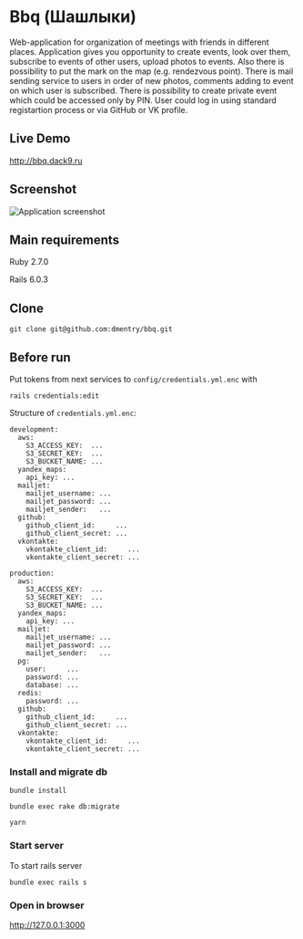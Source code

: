 # Bbq (Шашлыки)
Web-application for organization of meetings with friends in different places. Application gives you opportunity to create events, look over them, subscribe to events of other users, upload photos to events. Also there is possibility to put the mark on the map (e.g. rendezvous point). There is mail sending service to users in order of new photos, comments adding to event on which user is subscribed. There is possibility to create private event which could be accessed only by PIN. User could log in using standard registartion process or via GitHub or VK profile.

## Live Demo
http://bbq.dack9.ru

## Screenshot
![Application screenshot](https://github.com/dmentry/bbq_my/blob/master/bbq_screenshot.jpg)

## Main requirements
Ruby 2.7.0

Rails 6.0.3

## Clone
```git clone git@github.com:dmentry/bbq.git```

## Before run
Put tokens from next services to ```config/credentials.yml.enc``` with

```rails credentials:edit```

Structure of ```credentials.yml.enc```:
```
development:
  aws:
    S3_ACCESS_KEY:  ...
    S3_SECRET_KEY:  ...
    S3_BUCKET_NAME: ...
  yandex_maps:
    api_key: ...
  mailjet:
    mailjet_username: ...
    mailjet_password: ...
    mailjet_sender:   ...
  github:
    github_client_id:     ...
    github_client_secret: ...
  vkontakte:
    vkontakte_client_id:     ...
    vkontakte_client_secret: ...
    
production:
  aws:
    S3_ACCESS_KEY:  ...
    S3_SECRET_KEY:  ...
    S3_BUCKET_NAME: ...
  yandex_maps:
    api_key: ...
  mailjet:
    mailjet_username: ...
    mailjet_password: ...
    mailjet_sender:   ...
  pg:
    user:     ...
    password: ...
    database: ...
  redis:
    password: ...
  github:
    github_client_id:     ...
    github_client_secret: ...
  vkontakte:
    vkontakte_client_id:     ...
    vkontakte_client_secret: ...
```

### Install and migrate db
```bundle install```

```bundle exec rake db:migrate```

```yarn```

### Start server
To start rails server

```bundle exec rails s```

### Open in browser

http://127.0.0.1:3000

